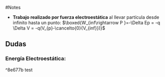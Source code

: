 #Notes 

- **Trabajo realizado por fuerza electroestática** al llevar partícula desde infinito hasta un punto:  $\boxed{W_{inf\rightarrow P }=-\Delta Ep = -q \Delta V = -q(V_{p}-\cancelto{0}{V_{inf}})}$
## Dudas

### **Energía Electroestática:**

^8e677b
test